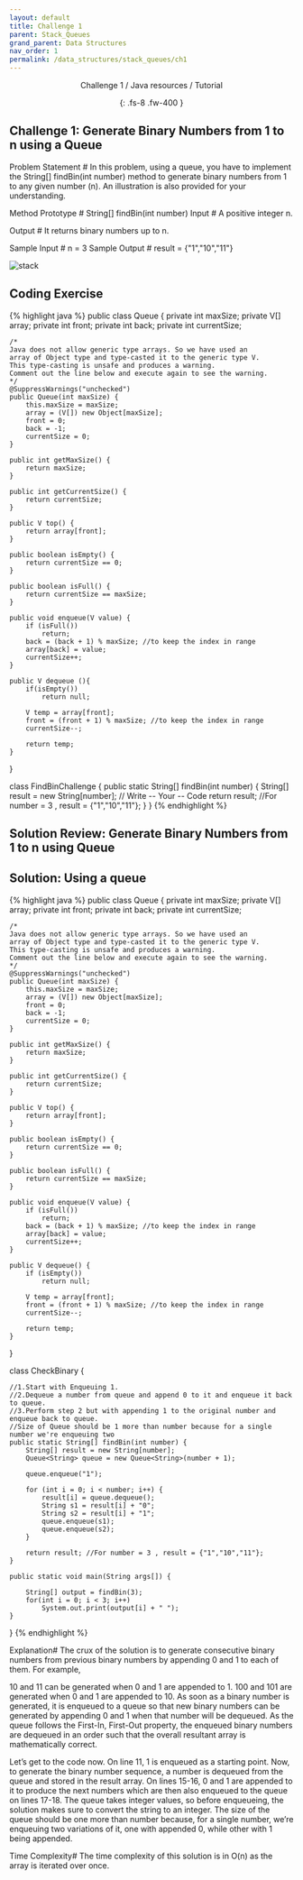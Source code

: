 ```yaml
---
layout: default
title: Challenge 1
parent: Stack_Queues
grand_parent: Data Structures
nav_order: 1
permalink: /data_structures/stack_queues/ch1
---
```

<div align="center" markdown="1">
Challenge 1 / Java resources / Tutorial

{: .fs-8 .fw-400 }
</div>

## Challenge 1: Generate Binary Numbers from 1 to n using a Queue

Problem Statement #
In this problem, using a queue, you have to implement the String[] findBin(int number) method to generate binary numbers from 1 to any given number (n). An illustration is also provided for your understanding.

Method Prototype #
String[] findBin(int number)
Input #
A positive integer n.

Output #
It returns binary numbers up to n.

Sample Input #
n = 3
Sample Output #
result = {"1","10","11"}

![stack](https://raw.githubusercontent.com/JavaLvivDev/prog-resources/master/resources/stack/tt1.png)

## Coding Exercise

{% highlight java %}
public class Queue<V> {
    private int maxSize;
    private V[] array;
    private int front;
    private int back;
    private int currentSize;

    /*
    Java does not allow generic type arrays. So we have used an
    array of Object type and type-casted it to the generic type V.
    This type-casting is unsafe and produces a warning.
    Comment out the line below and execute again to see the warning.
    */
    @SuppressWarnings("unchecked")
    public Queue(int maxSize) {
        this.maxSize = maxSize;
        array = (V[]) new Object[maxSize];
        front = 0;
        back = -1;
        currentSize = 0;
    }

    public int getMaxSize() {
        return maxSize;
    }

    public int getCurrentSize() {
        return currentSize;
    }
    
    public V top() {
        return array[front];
    }
    
    public boolean isEmpty() {
        return currentSize == 0;
    }

    public boolean isFull() {
        return currentSize == maxSize;
    }

    public void enqueue(V value) {
        if (isFull())
            return;
        back = (back + 1) % maxSize; //to keep the index in range
        array[back] = value;
        currentSize++;
    }

    public V dequeue (){
        if(isEmpty())
            return null;

        V temp = array[front];
        front = (front + 1) % maxSize; //to keep the index in range
        currentSize--;

        return temp;
    }
}

class FindBinChallenge {
    public static String[] findBin(int number) {
        String[] result = new String[number];
        // Write -- Your -- Code
        return result; //For number = 3 , result = {"1","10","11"};
    }
}
{% endhighlight %}

## Solution Review: Generate Binary Numbers from 1 to n using Queue

## Solution: Using a queue

{% highlight java %}
public class Queue<V> {
    private int maxSize;
    private V[] array;
    private int front;
    private int back;
    private int currentSize;

    /*
    Java does not allow generic type arrays. So we have used an
    array of Object type and type-casted it to the generic type V.
    This type-casting is unsafe and produces a warning.
    Comment out the line below and execute again to see the warning.
    */
    @SuppressWarnings("unchecked")
    public Queue(int maxSize) {
        this.maxSize = maxSize;
        array = (V[]) new Object[maxSize];
        front = 0;
        back = -1;
        currentSize = 0;
    }

    public int getMaxSize() {
        return maxSize;
    }

    public int getCurrentSize() {
        return currentSize;
    }

    public V top() {
        return array[front];
    }

    public boolean isEmpty() {
        return currentSize == 0;
    }

    public boolean isFull() {
        return currentSize == maxSize;
    }

    public void enqueue(V value) {
        if (isFull())
            return;
        back = (back + 1) % maxSize; //to keep the index in range
        array[back] = value;
        currentSize++;
    }

    public V dequeue() {
        if (isEmpty())
            return null;

        V temp = array[front];
        front = (front + 1) % maxSize; //to keep the index in range
        currentSize--;

        return temp;
    }
}

class CheckBinary {

    //1.Start with Enqueuing 1.
    //2.Dequeue a number from queue and append 0 to it and enqueue it back to queue.
    //3.Perform step 2 but with appending 1 to the original number and enqueue back to queue.
    //Size of Queue should be 1 more than number because for a single number we're enqueuing two
    public static String[] findBin(int number) {
        String[] result = new String[number];
        Queue<String> queue = new Queue<String>(number + 1);

        queue.enqueue("1");

        for (int i = 0; i < number; i++) {
            result[i] = queue.dequeue();
            String s1 = result[i] + "0";
            String s2 = result[i] + "1";
            queue.enqueue(s1);
            queue.enqueue(s2);
        }

        return result; //For number = 3 , result = {"1","10","11"};
    }
  
    public static void main(String args[]) {

        String[] output = findBin(3);
        for(int i = 0; i < 3; i++)
            System.out.print(output[i] + " ");
    }

}
{% endhighlight %}

Explanation#
The crux of the solution is to generate consecutive binary numbers from previous binary numbers by appending 0 and 1 to each of them. For example,

10 and 11 can be generated when 0 and 1 are appended to 1.
100 and 101 are generated when 0 and 1 are appended to 10.
As soon as a binary number is generated, it is enqueued to a queue so that new binary numbers can be generated by appending 0 and 1 when that number will be dequeued. As the queue follows the First-In, First-Out property, the enqueued binary numbers are dequeued in an order such that the overall resultant array is mathematically correct.

Let’s get to the code now. On line 11, 1 is enqueued as a starting point. Now, to generate the binary number sequence, a number is dequeued from the queue and stored in the result array. On lines 15-16, 0 and 1 are appended to it to produce the next numbers which are then also enqueued to the queue on lines 17-18. The queue takes integer values, so before enqueueing, the solution makes sure to convert the string to an integer. The size of the queue should be one more than number because, for a single number, we’re enqueuing two variations of it, one with appended 0, while other with 1 being appended.

Time Complexity#
The time complexity of this solution is in O(n) as the array is iterated over once.



